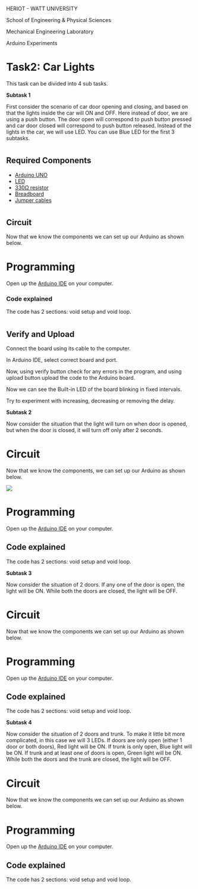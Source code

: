 HERIOT - WATT UNIVERSITY

School of Engineering & Physical Sciences

Mechanical Engineering Laboratory

Arduino Experiments

# Task2: Car Lights

This task can be divided into 4 sub tasks.

**Subtask 1**

First consider the scenario of car door opening and closing, and based on that the lights inside the car will ON and OFF. Here instead of door, we are using a push button. The door open will correspond to push button pressed and car door closed will correspond to push button released. Instead of the lights in the car, we will use LED. You can use Blue LED for the first 3 subtasks.

#
## **Required Components**

- [Arduino UNO](https://heriotwatt.sharepoint.com/sites/ArduinoTutorials/SitePages/Arduino.aspx)
- [LED](https://heriotwatt.sharepoint.com/sites/ArduinoTutorials/SitePages/LED.aspx)
- [330Ω resistor](https://heriotwatt.sharepoint.com/sites/ArduinoTutorials/SitePages/Resistors.aspx)
- [Breadboard](https://heriotwatt.sharepoint.com/sites/ArduinoTutorials/SitePages/Breadboard.aspx)
- [Jumper cables](https://heriotwatt.sharepoint.com/sites/ArduinoTutorials/SitePages/Wire.aspx)

#
## **Circuit**

Now that we know the components we can set up our Arduino as shown below.


#
# **Programming**

Open up the [Arduino IDE](https://heriotwatt.sharepoint.com/sites/ArduinoTutorials/SitePages/Arduino-IDE-basics.aspx) on your computer.


### **Code explained**

The code has 2 sections: void setup and void loop.

#
## **Verify and Upload**

Connect the board using its cable to the computer.

In Arduino IDE, select correct board and port.

Now, using verify button check for any errors in the program, and using upload button upload the code to the Arduino board.

Now we can see the Built-in LED of the board blinking in fixed intervals.

Try to experiment with increasing, decreasing or removing the delay.

**Subtask 2**

Now consider the situation that the light will turn on when door is opened, but when the door is closed, it will turn off only after 2 seconds.

#
# **Circuit**

Now that we know the components, we can set up our Arduino as shown below.

![](RackMultipart20230816-1-nchyy_html_9b88eefc3cb155b3.png)

#
# **Programming**

Open up the [Arduino IDE](https://heriotwatt.sharepoint.com/sites/ArduinoTutorials/SitePages/Arduino-IDE-basics.aspx) on your computer.


## **Code explained**

The code has 2 sections: void setup and void loop.


**Subtask 3**

Now consider the situation of 2 doors. If any one of the door is open, the light will be ON. While both the doors are closed, the light will be OFF.

#
# **Circuit**

Now that we know the components we can set up our Arduino as shown below.

#
# **Programming**

Open up the [Arduino IDE](https://heriotwatt.sharepoint.com/sites/ArduinoTutorials/SitePages/Arduino-IDE-basics.aspx) on your computer.


## **Code explained**

The code has 2 sections: void setup and void loop.


**Subtask 4**

Now consider the situation of 2 doors and trunk. To make it little bit more complicated, in this case we will 3 LEDs. If doors are only open (either 1 door or both doors), Red light will be ON. If trunk is only open, Blue light will be ON. If trunk and at least one of doors is open, Green light will be ON. While both the doors and the trunk are closed, the light will be OFF.

#
# **Circuit**

Now that we know the components we can set up our Arduino as shown below.


#
# **Programming**

Open up the [Arduino IDE](https://heriotwatt.sharepoint.com/sites/ArduinoTutorials/SitePages/Arduino-IDE-basics.aspx) on your computer.


## **Code explained**

The code has 2 sections: void setup and void loop.
